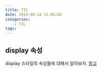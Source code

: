 ```yaml
---
title: TIL
date: 2019-06-14 11:05:03
categories:
    - TIL
tags:
---
```


## display 속성

display 스타일의 속성들에 대해서 알아보자.
[참고](https://aboooks.tistory.com/85)
